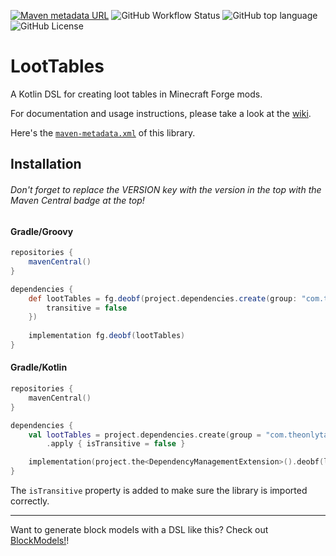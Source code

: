 [![Maven metadata URL](https://img.shields.io/maven-metadata/v?color=blue&label=maven%20central&logo=gradle&metadataUrl=https%3A%2F%2Fs01.oss.sonatype.org%2Fservice%2Flocal%2Frepositories%2Freleases%2Fcontent%2Fcom%2Ftheonlytails%2Floottables%2Fmaven-metadata.xml&style=for-the-badge)](http://search.maven.org/artifact/com.theonlytails/loottables)
![GitHub Workflow Status](https://img.shields.io/github/workflow/status/TheOnlyTails/loottables/Java%20CI%20with%20Gradle?label=gradle%20build&logo=github&style=for-the-badge)
![GitHub top language](https://img.shields.io/github/languages/top/TheOnlyTails/loottables?logo=kotlin&logoColor=white&style=for-the-badge)
![GitHub License](https://img.shields.io/github/license/theonlytails/loottables?style=for-the-badge&logo=key)

# LootTables

A Kotlin DSL for creating loot tables in Minecraft Forge mods.

For documentation and usage instructions, please take a look at the [wiki](https://github.com/TheOnlyTails/LootTables/wiki).

Here's the [`maven-metadata.xml`](https://s01.oss.sonatype.org/service/local/repositories/releases/content/com/theonlytails/loottables/maven-metadata.xml) of this library.

## Installation

###### Don't forget to replace the VERSION key with the version in the top with the Maven Central badge at the top!

#### Gradle/Groovy

```groovy
repositories {
    mavenCentral()
}

dependencies {
    def lootTables = fg.deobf(project.dependencies.create(group: "com.theonlytails", name: "loottables", version: VERSION) {
	    transitive = false
    })
    
	implementation fg.deobf(lootTables)
}
```

#### Gradle/Kotlin
```kotlin
repositories {
    mavenCentral()
}

dependencies {
    val lootTables = project.dependencies.create(group = "com.theonlytails", name = "loottables", version = VERSION)
		.apply { isTransitive = false }

	implementation(project.the<DependencyManagementExtension>().deobf(lootTables))
}
```

The `isTransitive` property is added to make sure the library is imported correctly.

---

Want to generate block models with a DSL like this? Check out [BlockModels!](https://github.com/theonlytails/blockmodels)!
